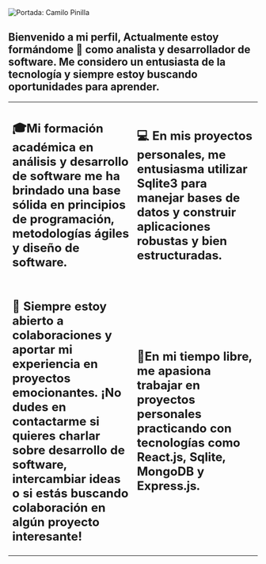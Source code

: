 <img src="https://imgur.com/hYs18Wd.png" title="source: imgur.com" alt="Portada: Camilo Pinilla" />

<h2>Bienvenido a mi perfil, Actualmente estoy formándome 🌱 como analista y desarrollador de software. Me considero un entusiasta de la tecnología y siempre estoy buscando oportunidades para aprender.</h2>

<table style="width:100%">
<tr>
<td style="width:50%">
<h2>🎓Mi formación académica en análisis y desarrollo de software me ha brindado una base sólida en principios de programación, metodologías ágiles y diseño de software.</h2>
</td>
<td style="min-width:50%">
<h2>💻 En mis proyectos personales, me entusiasma utilizar Sqlite3 para manejar bases de datos y construir aplicaciones robustas y bien estructuradas.</h2>
</td>
</tr>
<tr>
<td>
<h2>🌟 Siempre estoy abierto a colaboraciones y aportar mi experiencia en proyectos emocionantes. ¡No dudes en contactarme si quieres charlar sobre desarrollo de software, intercambiar ideas o si estás buscando colaboración en algún proyecto interesante!</h2>
</td>
  <td>
<h2>🚀En mi tiempo libre, me apasiona trabajar en proyectos personales practicando con tecnologías como React.js, Sqlite, MongoDB y Express.js.</h2>
</td>
</tr>
</table>







<!--
**Camilo-Pinilla/Camilo-Pinilla** is a ✨ _special_ ✨ repository because its `README.md` (this file) appears on your GitHub profile.

Here are some ideas to get you started:

- 🔭 I’m currently working on ...
- 🌱 I’m currently learning ...
- 👯 I’m looking to collaborate on ...
- 🤔 I’m looking for help with ...
- 💬 Ask me about ...
- 📫 How to reach me: ...
- 😄 Pronouns: ...
-  Fun fact: ...
-->
